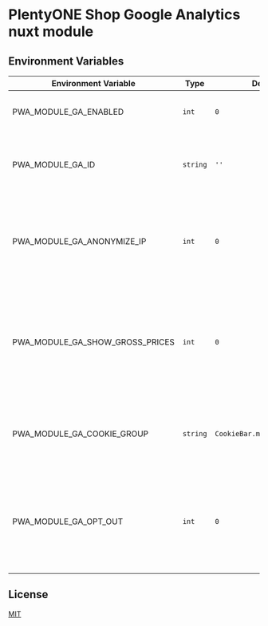 # PlentyONE Shop Google Analytics nuxt module

## Environment Variables

| Environment Variable | Type     | Default | Description                                                                                            |
|-------------------|----------|--------|--------------------------------------------------------------------------------------------------------|
| PWA_MODULE_GA_ENABLED | `int`    | `0`    | To enable the module it needs to be `1`.                                                               |
| PWA_MODULE_GA_ID | `string` | `''`   | The Google tag ID to initialize. If its empty, GA is deactivated                                       |
| PWA_MODULE_GA_ANONYMIZE_IP | `int`    | `0`    | To anonymize the users IP addresses for GA, to enable it the value needs to be `1`                     |
| PWA_MODULE_GA_SHOW_GROSS_PRICES | `int`    | `0`    | To use gross/net prices for e.g. the `purchase`-event. For gross prices this value needs to be `1`     |
| PWA_MODULE_GA_COOKIE_GROUP | `string` | `CookieBar.marketing.label`     | To change the cookie group for the plentyONE Shop cookie bar.                                          |
| PWA_MODULE_GA_OPT_OUT | `int`    | `0`    | To register the cookie as a opt-out needs to be `1`, only working if the cookie group isn't essential. |

## License

[MIT](./LICENSE)
